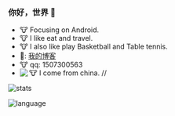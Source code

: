 
### 你好，世界 👋
- :cow: Focusing on Android.
- :cow: I like eat and travel.
- :cow: I also like play Basketball and Table tennis.
- :frog:: [我的博客](https://blog.csdn.net/weixin_54221055 "悬停显示")
- :cow:  qq: 1507300563
- :cow: I come from china.
//<img align="left" src="https://github-readme-stats.vercel.app/api?username=EmiliaSagiri&show_icons=true&icon_color=CE1D2D&text_color=718096&bg_color=ffffff&hide_title=true" />

![stats](https://github-readme-stats.vercel.app/api?username=EmiliaSagiri&show_icons=true&include_all_commits=true&theme=material-palenight)


![language](https://github-readme-stats.anuraghazra1.vercel.app/api/top-langs/?username=EmiliaSagiri&layout=compact&theme=material-palenight)
